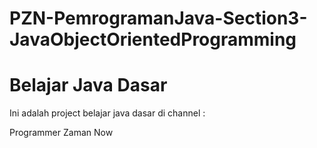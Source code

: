 # PZN-PemrogramanJava-Section3-JavaObjectOrientedProgramming

# Belajar Java Dasar

Ini adalah project belajar java dasar di channel :

Programmer Zaman Now